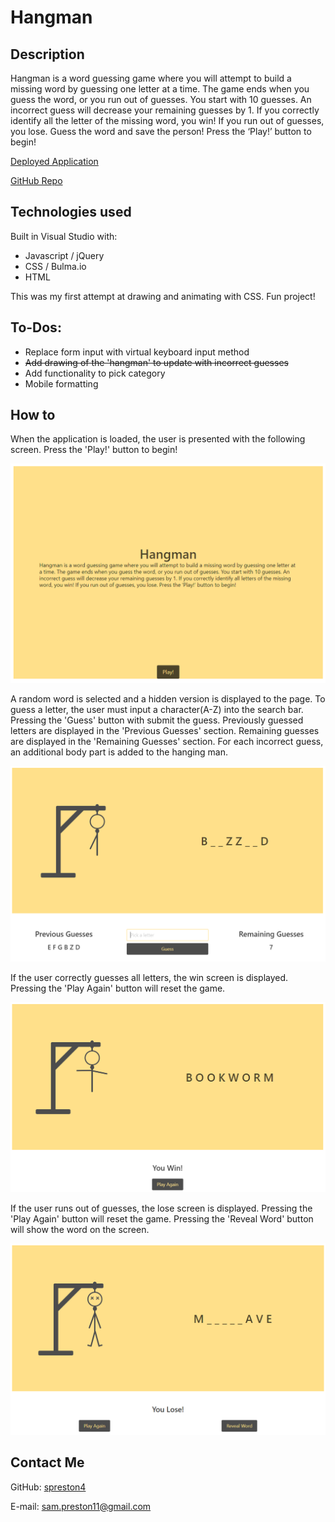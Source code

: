 # Hangman

## Description
Hangman is a word guessing game where you will attempt to build a missing word by guessing one letter at a time. The game ends when you guess the word, or you run out of guesses. You start with 10 guesses. An incorrect guess will decrease your remaining guesses by 1. If you correctly identify all the letter of the missing word, you win! If you run out of guesses, you lose. Guess the word and save the person! Press the ‘Play!’ button to begin!

[Deployed Application](https://spreston4.github.io/hangman/)

[GitHub Repo](https://github.com/spreston4/hangman)

## Technologies used
Built in Visual Studio with:
* Javascript / jQuery
* CSS / Bulma.io 
* HTML

This was my first attempt at drawing and animating with CSS. Fun project!

## To-Dos:
* Replace form input with virtual keyboard input method
* ~~Add drawing of the 'hangman' to update with incorrect guesses~~
* Add functionality to pick category
* Mobile formatting

## How to
When the application is loaded, the user is presented with the following screen. Press the 'Play!' button to begin!

![Start Game](./assets/images/screen1.PNG)

A random word is selected and a hidden version is displayed to the page. To guess a letter, the user must input a character(A-Z) into the search bar. Pressing the 'Guess' button with submit the guess.  Previously guessed letters are displayed in the 'Previous Guesses' section. Remaining guesses are displayed in the 'Remaining Guesses' section. For each incorrect guess, an additional body part is added to the hanging man.

![Submit Guess](./assets/images/screen2-v2.PNG)

If the user correctly guesses all letters, the win screen is displayed. Pressing the 'Play Again' button will reset the game.

![Win Screen](./assets/images/win-screen-v2.PNG)

If the user runs out of guesses, the lose screen is displayed. Pressing the 'Play Again' button will reset the game. Pressing the 'Reveal Word' button will show the word on the screen.

![Lose Screen](./assets/images/lose-screen-v2.PNG)

## Contact Me
GitHub: [spreston4](https://github.com/spreston4)

E-mail: [sam.preston11@gmail.com](mailto:sam.preston11@gmail.com)